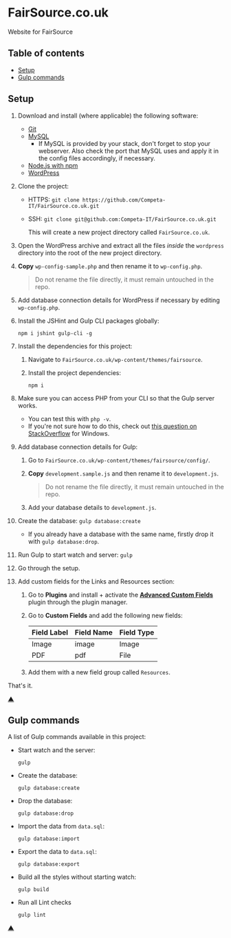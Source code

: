 # FairSource.co.uk

Website for FairSource

## Table of contents

- [Setup](#setup)
- [Gulp commands](#gulp-commands)

## Setup

1. Download and install (where applicable) the following software:
   - [Git](https://git-scm.com/downloads)
   - [MySQL](https://dev.mysql.com/downloads/mysql/)
     - If MySQL is provided by your stack, don't forget to stop your webserver. Also check the port that MySQL uses and apply it in the config files accordingly, if necessary.
   - [Node.js with npm](https://nodejs.org/en/download/current/)
   - [WordPress](https://wordpress.org/download/)

1. Clone the project:
    - HTTPS: `git clone https://github.com/Competa-IT/FairSource.co.uk.git`
    - SSH: `git clone git@github.com:Competa-IT/FairSource.co.uk.git`

      This will create a new project directory called `FairSource.co.uk`.

1. Open the WordPress archive and extract all the files *inside* the `wordpress` directory into the root of the new project directory.

1. **Copy** `wp-config-sample.php` and then rename it to `wp-config.php`.
   > Do not rename the file directly, it must remain untouched in the repo.

1. Add database connection details for WordPress if necessary by editing `wp-config.php`.

1. Install the JSHint and Gulp CLI packages globally:

   ```shell
   npm i jshint gulp-cli -g
   ```

1. Install the dependencies for this project:
   1. Navigate to `FairSource.co.uk/wp-content/themes/fairsource`.
   1. Install the project dependencies:

      ```shell
      npm i
      ```

1. Make sure you can access PHP from your CLI so that the Gulp server works.
   - You can test this with `php -v`.
   - If you're not sure how to do this, check out [this question on StackOverflow](http://stackoverflow.com/questions/2736528/how-to-set-the-env-variable-for-php) for Windows.

1. Add database connection details for Gulp:
    1. Go to `FairSource.co.uk/wp-content/themes/fairsource/config/`.
    1. **Copy** `development.sample.js` and then rename it to `development.js`.
       > Do not rename the file directly, it must remain untouched in the repo.

    1. Add your database details to `development.js`.

1. Create the database: `gulp database:create`
   - If you already have a database with the same name, firstly drop it with `gulp database:drop`.

1. Run Gulp to start watch and server: `gulp`

1. Go through the setup.

1. Add custom fields for the Links and Resources section:

   1. Go to **Plugins** and install + activate the [**Advanced Custom Fields**](https://wordpress.org/plugins/advanced-custom-fields/) plugin through the plugin manager.

   1. Go to **Custom Fields** and add the following new fields:

      Field Label | Field Name | Field Type
      ------------|------------|-----------
      Image | image | Image
      PDF | pdf | File

   1. Add them with a new field group called `Resources`.

That's it.

[▲](#fairsourcecouk)

## Gulp commands

A list of Gulp commands available in this project:

- Start watch and the server:

  ```shell
  gulp
  ```

- Create the database:

  ```shell
  gulp database:create
  ```

- Drop the database:

  ```shell
  gulp database:drop
  ```

- Import the data from `data.sql`:

  ```shell
  gulp database:import
  ```

- Export the data to `data.sql`:

  ```shell
  gulp database:export
  ```

- Build all the styles without starting watch:

  ```shell
  gulp build
  ```

- Run all Lint checks

  ```shell
  gulp lint
  ```

[▲](#fairsourcecouk)
